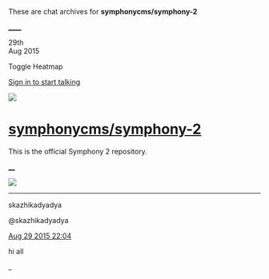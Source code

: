 These are chat archives for **symphonycms/symphony-2**

[__](/symphonycms/symphony-2/archives/2015/08/30)[__](/symphonycms/symphony-2/archives/2015/08/28)

29th  
Aug 2015

Toggle Heatmap

[Sign in to start talking](/login?action=login&button=archive-login)

![](https://avatars-02.gitter.im/group/iv/3/57542c45c43b8c601977197e?s=48)

#  [symphonycms/symphony-2](/symphonycms/symphony-2)

This is the official Symphony 2 repository.

[ __](/orgs/symphonycms/rooms "More symphonycms rooms")

![](https://avatars0.githubusercontent.com/u/4973277?v=3&s=30)

____

skazhikadyadya

@skazhikadyadya

[Aug 29 2015
22:04](https://gitter.im/symphonycms/symphony-2?at=55e22c563d8fc2d12eaa471d)

hi all

_

